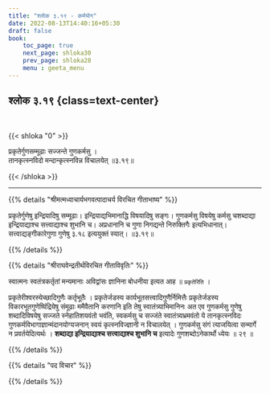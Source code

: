 ```yaml
---
title: "श्लोक ३.१९ - कर्मयोग"
date: 2022-08-13T14:40:16+05:30
draft: false
book:
    toc_page: true
    next_page: shloka30
    prev_page: shloka28
    menu : geeta_menu
---
```




## श्लोक ३.१९ {class=text-center}

<br/>

{{< shloka  "0"  >}}

प्रकृतेर्गुणसम्मूढाः सज्जन्ते गुणकर्मसु ।  
तानकृत्स्नविदो मन्दान्कृत्स्नविन्न विचालयेत् ॥३.१९॥ 

{{< /shloka >}}

---


{{% details "श्रीमत्मध्वाचार्यभगवत्पादाचर्य विरचित  गीताभाष्य" %}}


प्रकृतेर्गुणेषु इन्द्रियादिषु सम्मूढाः। इन्द्रियाद्यभिमानाद्धि विषयादिषु सङ्गः। गुणकर्मसु विषयेषु कर्मसु चशब्दाद्या इन्द्रियाद्याश्च सत्त्वाद्याश्च शुभानि च। अप्रधानानि च गुणा निगद्यन्ते निरुक्तिगैः इत्यभिधानात्। सत्त्वाद्यङ्गीकारेगुणा गुणेषु ३.१८ इत्ययुक्तं स्यात्।  ॥३.१९॥ 

{{% /details %}}



{{% details "श्रीराघवेन्द्रतीर्थविरचित गीताविवृतिः" %}}

स्वात्मनः स्वतंत्रकर्तृतां मन्यमानाः अविद्वांसः
ज्ञानिना बोधनीया इत्यत आह ॥ `प्रकृतेरिति` ।  

प्रकृतेरीश्वरस्येच्छादिगुणैः कर्तृभूतैः । प्रकृतेर्जडस्य 
कार्यभूतसत्त्वादिगुणैर्निमित्तैः प्रकृतेर्जडस्य
विकारभूतगुणेष्विंद्रियेषु संमूढाः ममैवैतानि करणानि इति तेषु
स्वातंत्र्याभिमानिनः अत एव गुणकर्मसु गुणेषु शब्दादिविषयेषु सज्जते
स्नेहातिशयवंतो भवंति, स्वकर्मसु च सज्जंते स्वातंत्र्यभ्रमवंतो ये 
तानकृत्स्नविदः गुणकर्मविभागाज्ञान्मंदानयोग्यजनान्‌ स्वयं 
कृत्स्नविज्ज्ञानी न विचालयेत्‌ । 
गुणकर्मसु संगं त्याजयित्वा सन्मार्गे न प्रवर्तयेदित्यर्थः । 
**शब्दाद्या इन्द्रियाद्याश्च सत्त्वाद्याश्च शुभानि च** इत्यादेः गुणशब्दोऽनेकार्थो ध्येयः ॥ २९ ॥


{{% /details %}}



{{% details "पद विचार" %}}


{{% /details %}}
